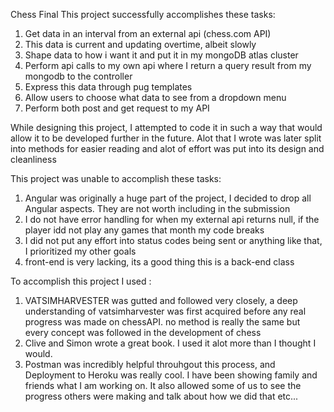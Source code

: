 Chess Final 
This project successfully accomplishes these tasks: 
1. Get data in an interval from an external api (chess.com API)
2. This data is current and updating overtime, albeit slowly
3. Shape data to how i want it and put it in my mongoDB atlas cluster
4. Perform api calls to my own api where I return  a query  result from my mongodb to the controller
5. Express this data through pug templates
6. Allow users to choose what data to see from a dropdown menu 
7. Perform both post and get request to my API 

While designing this project, I attempted to code it in such a way that would allow it to be developed further in the future. Alot that I wrote was later split into methods for easier reading and alot of effort was put into its design and cleanliness

This project was unable to accomplish these tasks:
1. Angular was originally a huge part of the project, I decided to drop all Angular aspects. They are not worth including in the submission
2. I do not have error handling for when my external api returns null, if the player idd not play any games that month my code breaks 
3. I did not put any effort into status codes being sent or anything like that, I prioritized my other goals 
4. front-end is very lacking, its a good thing this is a back-end class


To accomplish this project I used : 
1. VATSIMHARVESTER was gutted and followed very closely, a deep understanding of vatsimharvester was first acquired before any real progress was made on chessAPI. no method is really the same but every concept was followed in the development of chess 
2. Clive and Simon wrote a great book. I used it alot more than I thought I would.
3. Postman was incredibly helpful throuhgout this process, and Deployment to Heroku was really cool. I have been showing family and friends what I am working on. It also allowed some of us to see the progress others were making and talk about how we did that etc... 
